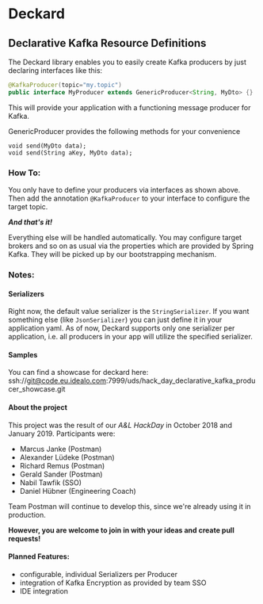 # Deckard
## Declarative Kafka Resource Definitions

The Deckard library enables you to easily create Kafka producers by just declaring interfaces like this:

````java
@KafkaProducer(topic="my.topic")
public interface MyProducer extends GenericProducer<String, MyDto> {}
````

This will provide your application with a functioning message producer for Kafka.

GenericProducer provides the following methods for your convenience

    void send(MyDto data);
    void send(String aKey, MyDto data);


### How To:

You only have to define your producers via interfaces as shown above.
Then add the annotation `@KafkaProducer` to your interface to configure the target topic.

**_And that's it!_** 
  
Everything else will be handled automatically. You may configure target brokers and so on as usual
via the properties which are provided by Spring Kafka. They will be picked up by our
bootstrapping mechanism. 

### Notes:
#### Serializers
Right now, the default value serializer is the `StringSerializer`. 
If you want something else (like `JsonSerializer`) you can just define it in your application yaml.
As of now, Deckard supports only one serializer per application, i.e. all producers in your app will
utilize the specified serializer.

#### Samples

You can find a showcase for deckard here: ssh://git@code.eu.idealo.com:7999/uds/hack_day_declarative_kafka_producer_showcase.git

#### About the project

This project was the result of our _A&L HackDay_ in October 2018 and January 2019. Participants were:
- Marcus Janke (Postman)
- Alexander Lüdeke (Postman)
- Richard Remus (Postman)
- Gerald Sander (Postman)
- Nabil Tawfik (SSO)
- Daniel Hübner (Engineering Coach)

Team Postman will continue to develop this, since we're already using it in production. 

__However, you are welcome to join in with your ideas and create pull requests!__

#### Planned Features:
- configurable, individual Serializers per Producer
- integration of Kafka Encryption as provided by team SSO
- IDE integration
